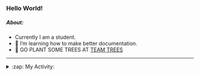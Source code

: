 ### Hello World!

##### About:
- Currently I am a student.
- 🌱 I’m learning how to make better documentation.
- 🌱 GO PLANT SOME TREES AT [TEAM TREES](https://teamtrees.org/)

---
<details>
  <summary>:zap: My Activity:</summary>
  
<!--START_SECTION:waka-->
![Code Time](http://img.shields.io/badge/Code%20Time-1%2C136%20hrs%207%20mins-blue)

**I'm a Night 🦉** 

```text
🌞 Morning                1383 commits        ██░░░░░░░░░░░░░░░░░░░░░░░   09.14 % 
🌆 Daytime                5389 commits        █████████░░░░░░░░░░░░░░░░   35.62 % 
🌃 Evening                4349 commits        ███████░░░░░░░░░░░░░░░░░░   28.74 % 
🌙 Night                  4010 commits        ███████░░░░░░░░░░░░░░░░░░   26.50 % 
```
📅 **I'm Most Productive on Wednesday** 

```text
Monday                   2281 commits        ████░░░░░░░░░░░░░░░░░░░░░   15.08 % 
Tuesday                  1961 commits        ███░░░░░░░░░░░░░░░░░░░░░░   12.96 % 
Wednesday                3510 commits        ██████░░░░░░░░░░░░░░░░░░░   23.20 % 
Thursday                 1863 commits        ███░░░░░░░░░░░░░░░░░░░░░░   12.31 % 
Friday                   1470 commits        ██░░░░░░░░░░░░░░░░░░░░░░░   09.72 % 
Saturday                 1348 commits        ██░░░░░░░░░░░░░░░░░░░░░░░   08.91 % 
Sunday                   2698 commits        ████░░░░░░░░░░░░░░░░░░░░░   17.83 % 
```


📊 **This Week I Spent My Time On** 

```text
🔥 Editors: 
VS Code                  20 mins             █████████████████████████   100.00 % 

🐱‍💻 Projects: 
CSF22                    20 mins             ████████████████████████░   96.79 % 
praise                   0 secs              █░░░░░░░░░░░░░░░░░░░░░░░░   03.21 % 
```


 Last Updated on 20/06/2023 04:07:40 UTC
<!--END_SECTION:waka-->
</details>
